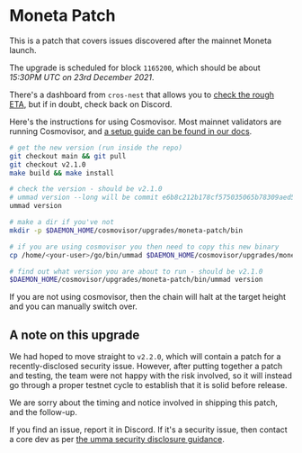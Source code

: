 # Moneta Patch

This is a patch that covers issues discovered after the mainnet Moneta launch.

The upgrade is scheduled for block `1165200`, which should be about _15:30PM UTC on 23rd December 2021_.

There's a dashboard from `cros-nest` that allows you to [check the rough ETA](https://chain-monitor.cros-nest.com/d/Upgrades/upgrades?orgId=1&refresh=1m), but if in doubt, check back on Discord.

Here's the instructions for using Cosmovisor. Most mainnet validators are running Cosmovisor, and [a setup guide can be found in our docs](https://docs.ummanetwork.io/validators/setting-up-cosmovisor).

```bash
# get the new version (run inside the repo)
git checkout main && git pull
git checkout v2.1.0
make build && make install

# check the version - should be v2.1.0
# ummad version --long will be commit e6b8c212b178cf575035065b78309aed547b1335
ummad version

# make a dir if you've not
mkdir -p $DAEMON_HOME/cosmovisor/upgrades/moneta-patch/bin

# if you are using cosmovisor you then need to copy this new binary
cp /home/<your-user>/go/bin/ummad $DAEMON_HOME/cosmovisor/upgrades/moneta-patch/bin

# find out what version you are about to run - should be v2.1.0
$DAEMON_HOME/cosmovisor/upgrades/moneta-patch/bin/ummad version
```

If you are not using cosmovisor, then the chain will halt at the target height and you can manually switch over.

## A note on this upgrade

We had hoped to move straight to `v2.2.0`, which will contain a patch for a recently-disclosed security issue. However, after putting together a patch and testing, the team were not happy with the risk involved, so it will instead go through a proper testnet cycle to establish that it is solid before release.

We are sorry about the timing and notice involved in shipping this patch, and the follow-up.

If you find an issue, report it in Discord. If it's a security issue, then contact a core dev as per [the umma security disclosure guidance](https://github.com/CosmosContracts/umma/blob/main/SECURITY.md).

